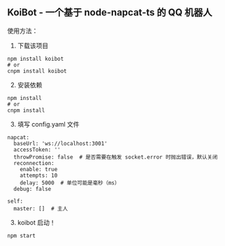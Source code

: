 ## KoiBot - 一个基于 node-napcat-ts 的 QQ 机器人

使用方法：

1. 下载该项目

```
npm install koibot
# or
cnpm install koibot
```

2. 安装依赖

```
npm install
# or
cnpm install 
```

3. 填写 config.yaml 文件

```
napcat:
  baseUrl: 'ws://localhost:3001'
  accessToken: ''
  throwPromise: false  # 是否需要在触发 socket.error 时抛出错误，默认关闭
  reconnection:
    enable: true
    attempts: 10
    delay: 5000  # 单位可能是毫秒（ms）
  debug: false

self:
  master: []  # 主人
```



3. koibot 启动！

```
npm start
```

